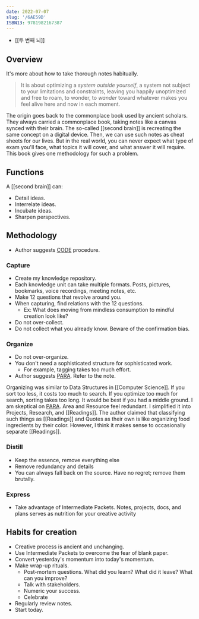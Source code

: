 ```yaml
---
date: 2022-07-07
slug: '/6AE59D'
ISBN13: 9781982167387
---
```


- [[두 번째 뇌]]

## Overview

It's more about how to take thorough notes habitually.

> It is about optimizing a _system outside yourself_, a system not subject to your limitations and constraints, leaving you happily unoptimized and free to roam, to wonder, to _wander_ toward whatever makes you feel alive here and now in each moment.

The origin goes back to the commonplace book used by ancient scholars.
They always carried a commonplace book, taking notes like a canvas synced with their brain.
The so-called [[second brain]] is recreating the same concept on a digital device.
Then, we can use such notes as cheat sheets for our lives.
But in the real world, you can never expect what type of exam you'll face, what topics it will cover, and what answer it will require.
This book gives one methodology for such a problem.

## Functions

A [[second brain]] can:

- Detail ideas.
- Interrelate ideas.
- Incubate ideas.
- Sharpen perspectives.

## Methodology

- Author suggests [CODE](/r/D6FDF3) procedure.

### Capture

- Create my knowledge repository.
- Each knowledge unit can take multiple formats. Posts, pictures, bookmarks, voice recordings, meeting notes, etc.
- Make 12 questions that revolve around you.
- When capturing, find relations with the 12 questions.
  - Ex: What does moving from mindless consumption to mindful creation look like?
- Do not over-collect.
- Do not collect what you already know. Beware of the confirmation bias.

### Organize

- Do not over-organize.
- You don't need a sophisticated structure for sophisticated work.
  - For example, tagging takes too much effort.
- Author suggests [PARA](/r/B4364B). Refer to the note.

Organizing was similar to Data Structures in [[Computer Science]].
If you sort too less, it costs too much to search.
If you optimize too much for search, sorting takes too long.
It would be best if you had a middle ground.
I am skeptical on [PARA](/r/B4364B).
Area and Resource feel redundant.
I simplified it into Projects, Research, and [[Readings]].
The author claimed that classifying such things as [[Readings]] and Quotes as their own is like organizing food ingredients by their color.
However, I think it makes sense to occasionally separate [[Readings]].

### Distill

- Keep the essence, remove everything else
- Remove redundancy and details
- You can always fall back on the source. Have no regret; remove them brutally.

### Express

- Take advantage of Intermediate Packets. Notes, projects, docs, and plans serves as nutrition for your creative activity

## Habits for creation

- Creative process is ancient and unchanging.
- Use Intermediate Packets to overcome the fear of blank paper.
- Convert yesterday's momentum into today's momentum.
- Make wrap-up rituals.
  - Post-mortem questions. What did you learn? What did it leave? What can you improve?
  - Talk with stakeholders.
  - Numeric your success.
  - Celebrate
- Regularly review notes.
- Start today.
